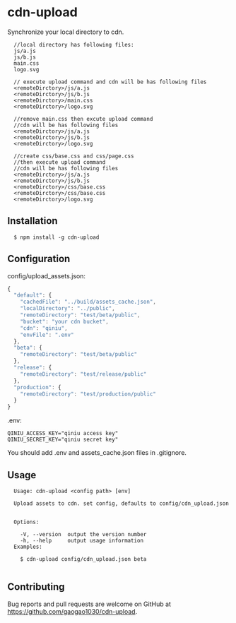 # cdn-upload

Synchronize your local directory to cdn.


```
  //local directory has following files:
  js/a.js
  js/b.js
  main.css
  logo.svg
  
  // execute upload command and cdn will be has following files
  <remoteDirctory>/js/a.js
  <remoteDirctory>/js/b.js
  <remoteDirctory>/main.css
  <remoteDirctory>/logo.svg
  
  //remove main.css then excute upload command
  //cdn will be has following files
  <remoteDirctory>/js/a.js
  <remoteDirctory>/js/b.js
  <remoteDirctory>/logo.svg
  
  //create css/base.css and css/page.css
  //then execute upload command
  //cdn will be has following files
  <remoteDirctory>/js/a.js
  <remoteDirctory>/js/b.js
  <remoteDirctory>/css/base.css
  <remoteDirctory>/css/base.css
  <remoteDirctory>/logo.svg

```

## Installation

```
  $ npm install -g cdn-upload
```

## Configuration

config/upload_assets.json:

```js
{
  "default": {
    "cachedFile": "../build/assets_cache.json",
    "localDirectory": "../public",
    "remoteDirectory": "test/beta/public",
    "bucket": "your cdn bucket",
    "cdn": "qiniu",
    "envFile": ".env"
  },
  "beta": {
    "remoteDirectory": "test/beta/public"
  },
  "release": {
    "remoteDirectory": "test/release/public"
  },
  "production": {
    "remoteDirectory": "test/production/public"
  }
}
```

.env:

```
QINIU_ACCESS_KEY="qiniu access key"
QINIU_SECRET_KEY="qiniu secret key"

```
You should add .env and assets_cache.json files in .gitignore.

## Usage

```
  Usage: cdn-upload <config path> [env]

  Upload assets to cdn. set config, defaults to config/cdn_upload.json


  Options:

    -V, --version  output the version number
    -h, --help     output usage information
  Examples:

    $ cdn-upload config/cdn_upload.json beta
    
```
## Contributing

Bug reports and pull requests are welcome on GitHub at https://github.com/gaogao1030/cdn-upload.
